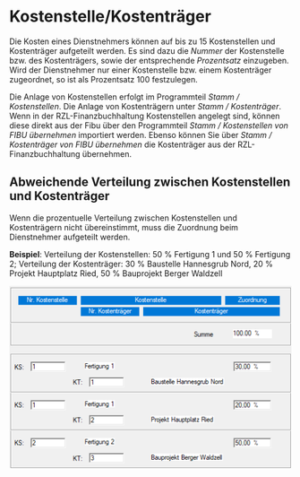 # Kostenstelle/Kostenträger

Die Kosten eines Dienstnehmers können auf bis zu 15 Kostenstellen und Kostenträger aufgeteilt werden. Es sind dazu die *Nummer* der Kostenstelle bzw. des Kostenträgers, sowie der entsprechende *Prozentsatz* einzugeben. Wird der Dienstnehmer nur einer Kostenstelle bzw. einem Kostenträger zugeordnet, so ist als Prozentsatz 100 festzulegen.

Die Anlage von Kostenstellen erfolgt im Programmteil *Stamm / Kostenstellen*. Die Anlage von Kostenträgern unter *Stamm / Kostenträger*. Wenn in der RZL-Finanzbuchhaltung Kostenstellen angelegt sind, können diese direkt aus der Fibu über den Programmteil *Stamm / Kostenstellen von FIBU übernehmen* importiert werden. Ebenso können Sie über *Stamm / Kostenträger von FIBU übernehmen* die Kostenträger aus der RZL-Finanzbuchhaltung übernehmen.

## Abweichende Verteilung zwischen Kostenstellen und Kostenträger

Wenn die prozentuelle Verteilung zwischen Kostenstellen und Kostenträgern nicht übereinstimmt, muss die Zuordnung beim Dienstnehmer aufgeteilt werden.

**Beispiel**: Verteilung der Kostenstellen: 50 % Fertigung 1 und 50 % Fertigung 2; Verteilung der Kostenträger: 30 % Baustelle Hannesgrub Nord, 20 % Projekt Hauptplatz Ried, 50 % Bauprojekt Berger Waldzell 

![Image](<img/image137.png>)